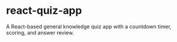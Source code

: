 # react-quiz-app
A React-based general knowledge quiz app with a countdown timer, scoring, and answer review.

